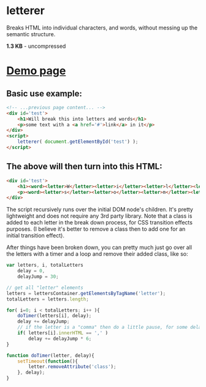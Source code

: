 letterer
=============
Breaks HTML into individual characters, and words, without messing up the semantic structure.

**1.3 KB** - uncompressed

# [Demo page](http://codepen.io/vsync/pen/fkmrc)

## Basic use example:
```html
<!-- ...previous page content... -->
<div id='test'>
	<h1>Will break this into letters and words</h1>
	<p>some text with a <a href='#'>link</a> in it</p>
</div>
<script>
    letterer( document.getElementById('test') );
</script>
```

## The above will then turn into this HTML:
```html
<div id='test'>
	<h1><word><letter>W</letter><letter>i</letter><letter>l</letter><letter>l</letter></word><letter> </letter><word><letter>b</letter><letter>r</letter><letter>e</letter><letter>a</letter><letter>k</letter></word><letter> </letter><word><letter>t</letter><letter>h</letter><letter>i</letter><letter>s</letter></word><letter> </letter><word><letter>i</letter><letter>n</letter><letter>t</letter><letter>o</letter></word><letter> </letter><word><letter>l</letter><letter>e</letter><letter>t</letter><letter>t</letter><letter>e</letter><letter>r</letter><letter>s</letter></word><letter> </letter><word><letter>a</letter><letter>n</letter><letter>d</letter></word><letter> </letter><word><letter>w</letter><letter>o</letter><letter>r</letter><letter>d</letter><letter>s</letter><letter></letter></word></h1>
	<p><word><letter>s</letter><letter>o</letter><letter>m</letter><letter>e</letter></word><letter> </letter><word><letter>t</letter><letter>e</letter><letter>x</letter><letter>t</letter></word><letter> </letter><word><letter>w</letter><letter>i</letter><letter>t</letter><letter>h</letter></word><letter> </letter><word><letter>a</letter></word><letter> </letter><word></word><a href="#"><word><letter>l</letter><letter>i</letter><letter>n</letter><letter>k</letter><letter></letter></word></a><word></word><letter> </letter><word><letter>i</letter><letter>n</letter></word><letter> </letter><word><letter>i</letter><letter>t</letter></word></p>
</div>
```

The script recursively runs over the initial DOM node's children. It's pretty lightweight and does not require any 3rd party library.
Note that a class is added to each letter in the break down process, for CSS transition effects purposes. (I believe it's better to remove a class then to add one for an initial transition effect).

After things have been broken down, you can pretty much just go over all the letters with a timer and a loop and remove their added class, like so:

```js
var letters, i, totalLetters
	delay = 0,
	delayJump = 30;

// get all "letter" elements
letters = lettersContainer.getElementsByTagName('letter');
totalLetters = letters.length;

for( i=0; i < totalLetters; i++ ){
	doTimer(letters[i], delay);
	delay += delayJump;
	// if the letter is a "comma" then do a little pause, for some delay.
	if( letters[i].innerHTML == ',' )
		delay += delayJump * 6;
}

function doTimer(letter, delay){
	setTimeout(function(){ 
		letter.removeAttribute('class');
	}, delay);
}
```
